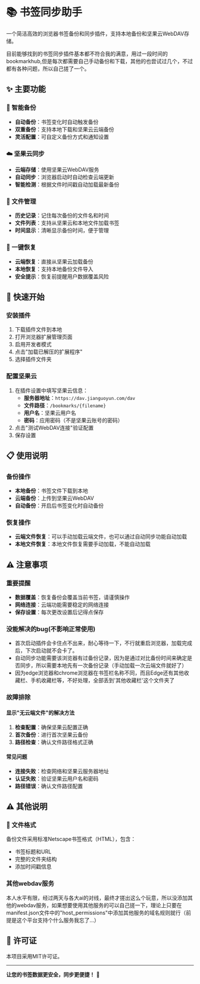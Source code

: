# 📚 书签同步助手

一个简洁高效的浏览器书签备份和同步插件，支持本地备份和坚果云WebDAV存储。


目前能够找到的书签同步插件基本都不符合我的满意，用过一段时间的bookmarkhub,但是每次都需要自己手动备份和下载，其他的也尝试过几个，不过都有各种问题，所以自己搓了一个。

## ✨ 主要功能

### 🔄 智能备份
- **自动备份**：书签变化时自动触发备份
- **双重备份**：支持本地下载和坚果云云端备份
- **灵活配置**：可自定义备份方式和通知设置

### ☁️ 坚果云同步
- **云端存储**：使用坚果云WebDAV服务
- **自动同步**：浏览器启动时自动检查云端更新
- **智能检测**：根据文件时间戳自动加载最新备份

### 📁 文件管理
- **历史记录**：记住每次备份的文件名和时间
- **文件列表**：支持从坚果云和本地文件加载书签
- **时间显示**：清晰显示备份时间，便于管理

### 🔄 一键恢复
- **云端恢复**：直接从坚果云加载备份
- **本地恢复**：支持本地备份文件导入
- **安全提示**：恢复前提醒用户数据覆盖风险

## 🚀 快速开始

### 安装插件
1. 下载插件文件到本地
2. 打开浏览器扩展管理页面
3. 启用开发者模式
4. 点击"加载已解压的扩展程序"
5. 选择插件文件夹

### 配置坚果云
1. 在插件设置中填写坚果云信息：
   - **服务器地址**：`https://dav.jianguoyun.com/dav`
   - **文件路径**：`/bookmarks/{filename}`
   - **用户名**：坚果云用户名
   - **密码**：应用密码（不是坚果云账号的密码）
2. 点击"测试WebDAV连接"验证配置
3. 保存设置


## 📋 使用说明

### 备份操作
- **本地备份**：书签文件下载到本地
- **云端备份**：上传到坚果云WebDAV
- **自动备份**：开启后书签变化时自动备份

### 恢复操作
- **云端文件恢复**：可以手动加载云端文件，也可以通过自动同步功能自动加载
- **本地文件恢复**：本地文件恢复需要手动加载，不能自动加载




## ⚠️ 注意事项

### 重要提醒
- **数据覆盖**：恢复备份会覆盖当前书签，请谨慎操作
- **网络连接**：云端功能需要稳定的网络连接
- **保存设置**：每次更改设置后记得点保存

### 没能解决的bug(不影响正常使用)
- 首次启动插件会卡住点不出来，耐心等待一下，不行就重启浏览器，加载完成后，下次启动就不会卡了。
- 自动同步功能需要该浏览器有过备份记录，因为是通过对比备份时间来确定是否同步，所以需要本地先有一次备份记录（手动加载一次云端文件就好了）
- 因为edge浏览器和chrome浏览器在书签栏名称不同，而且Edge还有其他收藏栏、手机收藏栏等，不好处理，全部丢到'其他收藏栏'这个文件夹了

### 故障排除

#### 显示"无云端文件"的解决方法
1. **检查配置**：确保坚果云配置正确
2. **首次备份**：进行首次坚果云备份
3. **路径检查**：确认文件路径格式正确

#### 常见问题
- **连接失败**：检查网络和坚果云服务器地址
- **认证失败**：验证坚果云用户名和密码
- **路径错误**：确认文件路径配置

## ⚠️ 其他说明

### 📁 文件格式

备份文件采用标准Netscape书签格式（HTML），包含：
- 书签标题和URL
- 完整的文件夹结构
- 添加时间戳信息

### 其他webdav服务

本人水平有限，经过两天与各大ai的对线，最终才搓出这么个玩意，所以没添加其他的webdav服务，如果想要使用其他服务的可以自己搓一下，理论上只要在manifest.json文件中的"host_permissions"中添加其他服务的域名规则就行（前提是这个平台支持个什么服务我忘了...）

## 📄 许可证

本项目采用MIT许可证。

---

**让您的书签数据更安全，同步更便捷！** 🎉
